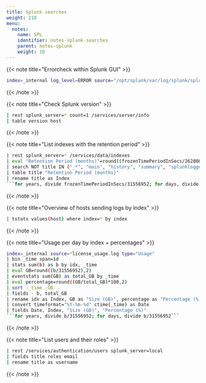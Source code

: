 ```yaml
---
title: Splunk searches
weight: 210
menu:
  notes:
    name: SPL
    identifier: notes-splunk-searches
    parent: notes-splunk
    weight: 10
---
```


<div style="display: block; width: 100%; max-width: none;">

<!-- Troubleshooting:  -->
{{< note title="Errorcheck within Splunk GUI" >}}

```bash
index=_internal log_level=ERROR source="/opt/splunk/var/log/splunk/splunkd.log"
```
{{< /note >}}

{{< note title="Check Splunk version" >}}

```bash
| rest splunk_server=* count=1 /services/server/info 
| table version host
```
{{< /note >}}

<!-- Index -->
{{< note title="List indexes with the retention period" >}}
```bash
| rest splunk_server=* /services/data/indexes 
| eval "Retention Period (months)"=round((frozenTimePeriodInSecs/2628000),0)
| search NOT title IN ("_*", "main", "history", "summary", "splunklogger") 
| table title "Retention Period (months)" 
| rename title as Index
```for years, divide frozenTimePeriodInSecs/31556952; for days, divide frozenTimePeriodInSecs/86400```
```
{{< /note >}}

<!-- Hosts -->
{{< note title="Overview of hosts sending logs by index" >}}
```bash
| tstats values(host) where index=* by index
```
{{< /note >}}

<!-- License -->
{{< note title="Usage per day by index + percentages" >}}
```bash
index=_internal source=*license_usage.log type="Usage"
| bin _time span=1d
| stats sum(b) as b by idx, _time
| eval GB=round((b/31556952),2)
| eventstats sum(GB) as total_GB by _time
| eval percentage=round((GB/total_GB)*100,2)
| sort -_time -GB
| fields - b, total_GB
| rename idx as Index, GB as "Size (GB)", percentage as "Percentage (%)"
| convert timeformat="%Y-%m-%d" ctime(_time) as Date
| fields Date, Index, "Size (GB)", "Percentage (%)"
```for years, divide b/31556952; for days, divide b/31556952```
```
{{< /note >}}

<!-- Users -->
{{< note title="List users and their roles" >}}
```bash
| rest /services/authentication/users splunk_server=local
| fields title roles email
| rename title as username
```
{{< /note >}}

</div>